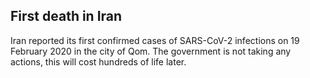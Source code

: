 ## First death in Iran

Iran reported its first confirmed cases of SARS-CoV-2 infections on 19 February 2020 in the city of Qom. The government is not taking any actions, this will cost hundreds of life later.
